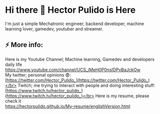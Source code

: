 # Hi there 👋 Hector Pulido is Here
I'm just a simple Mechatronic engineer, backend developer, machine learning lover, gamedev, youtuber and streamer.

## ⚡ More info:
Here is my Youtube Channel; Machine learning, Gamedev and developers daily life </br>
https://www.youtube.com/channel/UCS_iMeH0P0nsIDPvBaJckOw </br>
My twitter; personal opinions 😨: </br>
[https://twitter.com/Hector_Pulido_](https://twitter.com/Hector_Pulido_)</br>
Twitch; me trying to interact with people and doing interesting stuff:</br>
[https://www.twitch.tv/hector_pulido_](https://www.twitch.tv/hector_pulido_)</br>
Here is my resume, please check it </br>
https://hectorpulido.github.io/My-resume/englishVersion.html

<!--
**HectorPulido/HectorPulido** is a ✨ _special_ ✨ repository because its `README.md` (this file) appears on your GitHub profile.

Here are some ideas to get you started:

- 🔭 I’m currently working on ...
- 🌱 I’m currently learning ...
- 👯 I’m looking to collaborate on ...
- 🤔 I’m looking for help with ...
- 💬 Ask me about ...
- 📫 How to reach me: ...
- 😄 Pronouns: ...
- ⚡ Fun fact: ...
-->
